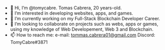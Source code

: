 - 👋 Hi, I’m @tomycabre. Tomas Cabrera, 20 years-old.
- 👀 I’m interested in developing websites, apps, and games.
- 🌱 I’m currently working on my Full-Stack Blockchain Developer Career.
- 💞️ I’m looking to collaborate on projects such as webs, apps or games, using my knowledge of Web Developement, Web 3 and Blockchain.
- 📫 How to reach me:
                  e-mail: tommas.cabrera01@gmail.com
                  Discord: TomyCabre#3871
